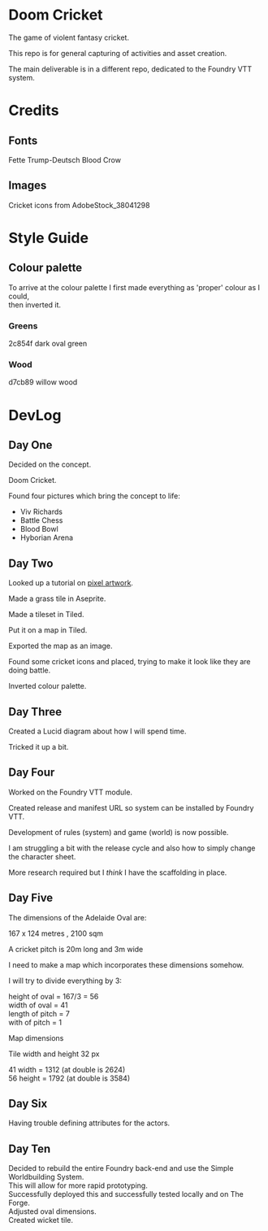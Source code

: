 # Doom Cricket
The game of violent fantasy cricket.  

This repo is for general capturing of activities and asset creation.  

The main deliverable is in a different repo, dedicated to the Foundry VTT system.  


# Credits

## Fonts
Fette Trump-Deutsch
Blood Crow

## Images

Cricket icons from AdobeStock_38041298  



# Style Guide  

## Colour palette

To arrive at the colour palette I first made everything as 'proper' colour as I could,  
then inverted it.  

### Greens

2c854f dark oval green  

### Wood
d7cb89 willow wood  



# DevLog

## Day One

Decided on the concept.  

Doom Cricket.  

Found four pictures which bring the concept to life:  

- Viv Richards  
- Battle Chess  
- Blood Bowl  
- Hyborian Arena  

## Day Two

Looked up a tutorial on [pixel artwork](http://www.yarrninja.com/pixeltutorial/index.html).   

Made a grass tile in Aseprite.  

Made a tileset in Tiled.  

Put it on a map in Tiled.  

Exported the map as an image.  

Found some cricket icons and placed, trying to make it look like they are doing battle.    

Inverted colour palette.  


## Day Three

Created a Lucid diagram about how I will spend time.

Tricked it up  a bit.  


## Day Four  

Worked on the Foundry VTT module.  

Created release and manifest URL so system can be installed by Foundry VTT.  

Development of rules (system) and game (world) is now possible.  

I am struggling a bit with the release cycle and also how to simply change the character sheet.  

More research required but I *think* I have the scaffolding in place.  


## Day Five

The dimensions of the Adelaide Oval are:  

167 x 124 metres , 2100 sqm  

A cricket pitch is 20m long and 3m wide  

I need to make a map which incorporates these dimensions somehow.  

I will try to divide everything by 3:  

height of oval =  167/3 = 56  
width of oval = 41  
length of pitch = 7  
with of pitch = 1  

Map dimensions  

Tile width and height 32 px  

41 width =  1312 (at double is 2624)  
56 height = 1792 (at double is 3584)


## Day Six  

Having trouble defining attributes for the actors.  

## Day Ten

Decided to rebuild the entire Foundry back-end and use the Simple Worldbuilding System.  
This will allow for more rapid prototyping.  
Successfully deployed this and successfully tested locally and on The Forge.  
Adjusted oval dimensions.  
Created wicket tile.  
